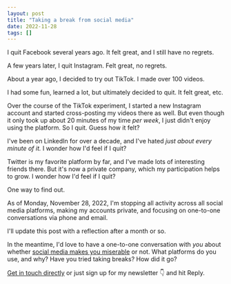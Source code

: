 ```yaml
---
layout: post
title: "Taking a break from social media"
date: 2022-11-28
tags: []
---
```


I quit Facebook several years ago. It felt great, and I still have no regrets.

A few years later, I quit Instagram. Felt great, no regrets.

About a year ago, I decided to try out TikTok. I made over 100 videos.

I had some fun, learned a lot, but ultimately decided to quit. It felt great, etc.

Over the course of the TikTok experiment, I started a new Instagram account and started cross-posting my videos there as well. But even though it only took up about 20 minutes of my time _per week_, I just didn't enjoy using the platform. So I quit. Guess how it felt?

I've been on LinkedIn for over a decade, and I've hated _just about every minute of it._ I wonder how I'd feel if I quit?

Twitter is my favorite platform by far, and I've made lots of interesting friends there. But it's now a private company, which my participation helps to grow. I wonder how I'd feel if I quit?

One way to find out.

As of Monday, November 28, 2022, I'm stopping all activity across all social media platforms, making my accounts private, and focusing on one-to-one conversations via phone and email.

I'll update this post with a reflection after a month or so.

In the meantime, I'd love to have a one-to-one conversation with _you_ about whether [social media makes you miserable](https://garden.briandavidhall.com/don-t-let-social-media-make-you-miserable) or not. What platforms do you use, and why? Have you tried taking breaks? How did it go?

[Get in touch directly](/contact) or just sign up for my newsletter 👇 and hit Reply.
